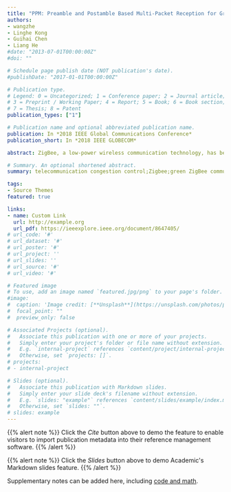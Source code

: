 ```yaml
---
title: "PPM: Preamble and Postamble Based Multi-Packet Reception for Green ZigBee Communication"
authors:
- wangzhe
- Linghe Kong
- Guihai Chen
- Liang He
#date: "2013-07-01T00:00:00Z"
#doi: ""

# Schedule page publish date (NOT publication's date).
#publishDate: "2017-01-01T00:00:00Z"

# Publication type.
# Legend: 0 = Uncategorized; 1 = Conference paper; 2 = Journal article;
# 3 = Preprint / Working Paper; 4 = Report; 5 = Book; 6 = Book section;
# 7 = Thesis; 8 = Patent
publication_types: ["1"]

# Publication name and optional abbreviated publication name.
publication: In *2018 IEEE Global Communications Conference*
publication_short: In *2018 IEEE GLOBECOM*

abstract: ZigBee, a low-power wireless communication technology, has been used in various applications such as smart health/home/buildings. The proliferation of ZigBee-based applications (and thus devices), however, makes the concurrent transmissions - i.e., multiple transmitters send packets to the same receiver at the same time - common in practice, leading to inevitable collisions. To facilitate the concurrent transmissions of ZigBee, we design Pre/Post-amble based Multi-packet reception (PPM), a method that recovers the collided ZigBee messages by exploiting their collision-free chips and the overlapped chips in their pre/post-ambles. Such a collision recovery of PPM reduces the retransmissions caused due to collisions, facilitating the realization green ZigBee. We have prototyped and evaluated PPM with USRP, showing PPM recovers the collided messages with bit-error-rates in the order of 10-6, which is magnitudes lower than state-of-the-art methods.

# Summary. An optional shortened abstract.
summary: telecommunication congestion control;Zigbee;green ZigBee communication;low-power wireless communication technology;collision-free chips;multipacket reception;post-amble based multipacket reception;preamble based multipacket reception;Zigbee;Standards;Bit error rate;Physical layer;Transmitters;Receivers;Protocols.

tags:
- Source Themes
featured: true

links:
- name: Custom Link
  url: http://example.org
  url_pdf: https://ieeexplore.ieee.org/document/8647405/
# url_code: '#'
# url_dataset: '#'
# url_poster: '#'
# url_project: ''
# url_slides: ''
# url_source: '#'
# url_video: '#'

# Featured image
# To use, add an image named `featured.jpg/png` to your page's folder. 
#image:
#  caption: 'Image credit: [**Unsplash**](https://unsplash.com/photos/pLCdAaMFLTE)'
#  focal_point: ""
#  preview_only: false

# Associated Projects (optional).
#   Associate this publication with one or more of your projects.
#   Simply enter your project's folder or file name without extension.
#   E.g. `internal-project` references `content/project/internal-project/index.md`.
#   Otherwise, set `projects: []`.
# projects:
# - internal-project

# Slides (optional).
#   Associate this publication with Markdown slides.
#   Simply enter your slide deck's filename without extension.
#   E.g. `slides: "example"` references `content/slides/example/index.md`.
#   Otherwise, set `slides: ""`.
# slides: example
---
```


{{% alert note %}}
Click the *Cite* button above to demo the feature to enable visitors to import publication metadata into their reference management software.
{{% /alert %}}

{{% alert note %}}
Click the *Slides* button above to demo Academic's Markdown slides feature.
{{% /alert %}}

Supplementary notes can be added here, including [code and math](https://sourcethemes.com/academic/docs/writing-markdown-latex/).

